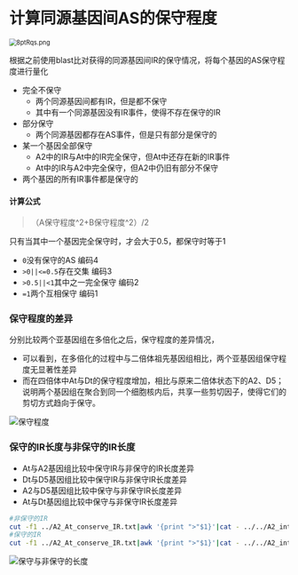 # 计算同源基因间AS的保守程度



<img src="https://s2.ax1x.com/2020/03/09/8ptRqs.png" alt="8ptRqs.png" style="zoom:80%;" />

根据之前使用blast比对获得的同源基因间IR的保守情况，将每个基因的AS保守程度进行量化

+ 完全不保守
  + 两个同源基因间都有IR，但是都不保守
  + 其中有一个同源基因没有IR事件，使得不存在保守的IR
+ 部分保守
  + 两个同源基因都存在AS事件，但是只有部分是保守的
+ 某一个基因全部保守
  + A2中的IR与At中的IR完全保守，但At中还存在新的IR事件
  + At中的IR与A2中完全保守，但A2中仍旧有部分不保守
+ 两个基因的所有IR事件都是保守的

#### 计算公式

> （A保守程度^2+B保守程度^2）/2

只有当其中一个基因完全保守时，才会大于0.5，都保守时等于1

+ `0`没有保守的AS 编码4
+ `>0||<=0.5`存在交集 编码3
+ `>0.5||<1`其中之一完全保守 编码2
+ `=1`两个互相保守 编码1

### 保守程度的差异

分别比较两个亚基因组在多倍化之后，保守程度的差异情况，

+ 可以看到，在多倍化的过程中与二倍体祖先基因组相比，两个亚基因组保守程度无显著性差异
+ 而在四倍体中At与Dt的保守程度增加，相比与原来二倍体状态下的A2、D5；说明两个基因组在聚合到同一个细胞核内后，共享一些剪切因子，使得它们的剪切方式趋向于保守。

![保守程度](https://s2.ax1x.com/2020/03/09/89zkp4.png)

### 保守的IR长度与非保守的IR长度

+ At与A2基因组比较中保守IR与非保守的IR长度差异
+ Dt与D5基因组比较中保守IR与非保守IR长度差异
+ A2与D5基因组比较中保守与非保守IR长度差异
+ At与Dt基因组比较中保守与非保守IR长度差异

```bash
#非保守的IR
cut -f1 ../A2_At_conserve_IR.txt|awk '{print ">"$1}'|cat - ../../A2_intron_junction.fasta|grep ">"|sort |uniq -u|awk -F "_" '{print $(NF-1)}'
#保守的IR
cut -f1 ../A2_At_conserve_IR.txt|awk '{print ">"$1}'|cat - ../../A2_intron_junction.fasta|grep ">"|sort |uniq -d|awk -F "_" '{print $(NF-1)}'
```

![保守与非保守的长度](https://s2.ax1x.com/2020/03/10/8Cbam8.png)



